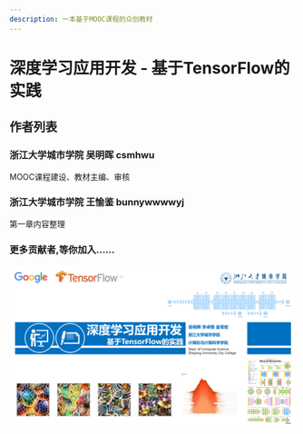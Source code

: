 ```yaml
---
description: 一本基于MOOC课程的众创教材
---
```


# 深度学习应用开发 - 基于TensorFlow的实践

## 作者列表

### 浙江大学城市学院 吴明晖 csmhwu

MOOC课程建设、教材主编、审核

### 浙江大学城市学院 王愉鉴 bunnywwwwyj

第一章内容整理

### 更多贡献者,等你加入......

![](.gitbook/assets/ke-cheng-feng-mian.png)

